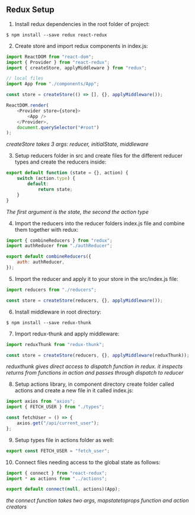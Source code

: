 ## Redux Setup

1. Install redux dependencies in the root folder of project:

```
$ npm install --save redux react-redux
```

2. Create store and import redux components in index.js:

```javascript
import ReactDOM from "react-dom";
import { Provider } from "react-redux";
import { createStore, applyMiddleware } from "redux";

// local files
import App from "./components/App";

const store = createStore(() => [], {}, applyMiddleware());

ReactDOM.render(
    <Provider store={store}>
        <App />
    </Provider>,
    document.querySelector("#root")
);
```

_createStore takes 3 args: reducer, initialState, middleware_

3. Setup reducers folder in src and create files for the different reducer types and create the reducers inside:

```javascript
export default function (state = {}, action) {
    switch (action.type) {
        default:
            return state;
    }
}
```

_The first argument is the state, the second the action type_

4. Import the reducers into the reducer folders index.js file and combine them together with redux:

```javascript
import { combineReducers } from "redux";
import authReducer from "./authReducer";

export default combineReducers({
    auth: authReducer,
});
```

5. Import the reducer and apply it to your store in the src/index.js file:

```javascript
import reducers from "./reducers";

const store = createStore(reducers, {}, applyMiddleware());
```

6. Install middleware in root directory:

```
$ npm install --save redux-thunk
```

7. Import redux-thunk and apply middleware:

```javascript
import reduxThunk from "redux-thunk";

const store = createStore(reducers, {}, applyMiddleware(reduxThunk));
```

_reduxthunk gives direct access to dispatch function in redux. it inspects returns from functions in action and passes through dispatch to reducer_

8. Setup actions library, in component directory create folder called actions and create a new file in it called index.js:

```javascript
import axios from "axios";
import { FETCH_USER } from "./types";

const fetchUser = () => {
    axios.get("/api/current_user");
};
```

9. Setup types file in actions folder as well:

```javascript
export const FETCH_USER = "fetch_user";
```

10. Connect files needing access to the global state as follows:

```javascript
import { connect } from "react-redux";
import * as actions from "../actions";

export default connect(null, actions)(App);
```

_the connect function takes two args, mapstatetoprops function and action creators_
